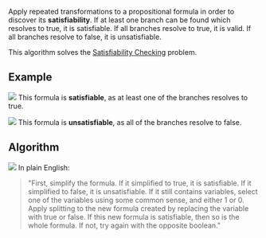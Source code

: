 Apply repeated transformations to a propositional formula in order to discover its **satisfiability**. If at least one branch can be found which resolves to true, it is satisfiable. If all branches resolve to true, it is valid. If all branches resolve to false, it is unsatisfiable.

This algorithm solves the [Satisfiability Checking](Satisfiability%20Checking.md) problem.
## Example
![](Pasted%20image%2020230123115809.png)
This formula is **satisfiable**, as at least one of the branches resolves to true.

![](Pasted%20image%2020230123120250.png)
This formula is **unsatisfiable**, as all of the branches resolve to false.

## Algorithm
![](Pasted%20image%2020230123120130.png)
In plain English:
> "First, simplify the formula. If it simplified to true, it is satisfiable. If it simplified to false, it is unsatisfiable. If it still contains variables, select one of the variables using some common sense, and either 1 or 0. Apply splitting to the new formula created by replacing the variable with true or false. If this new formula is satisfiable, then so is the whole formula. If not, try again with the opposite boolean."